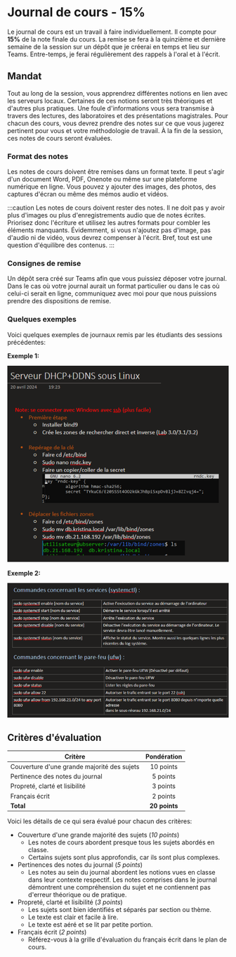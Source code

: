 # Journal de cours - 15%

Le journal de cours est un travail à faire individuellement. Il compte pour **15%** de la note finale du cours. La remise se fera à la quinzième et dernière semaine de la session sur un dépôt que je créerai en temps et lieu sur Teams. Entre-temps, je ferai régulièrement des rappels à l'oral et à l'écrit.

## Mandat

Tout au long de la session, vous apprendrez différentes notions en lien avec les serveurs locaux. Certaines de ces notions seront très théoriques et d'autres plus pratiques. Une foule d'informations vous sera transmise à travers des lectures, des laboratoires et des présentations magistrales. Pour chacun des cours, vous devrez prendre des notes sur ce que vous jugerez pertinent pour vous et votre méthodologie de travail. À la fin de la session, ces notes de cours seront évaluées.

### Format des notes

Les notes de cours doivent être remises dans un format texte. Il peut s'agir d'un document Word, PDF,
Onenote ou même sur une plateforme numérique en ligne. Vous pouvez y ajouter des images, des photos, des captures d'écran ou même des mémos audio et vidéos.

:::caution
Les notes de cours doivent rester des notes. Il ne doit pas y avoir plus d'images ou plus d'enregistrements audio que de notes écrites. Priorisez donc l'écriture et utilisez les autres formats pour combler les éléments manquants. Évidemment, si vous n'ajoutez pas d'image, pas d'audio ni de vidéo, vous devrez compenser à l'écrit. Bref, tout est une question d'équilibre des contenus.
:::

### Consignes de remise

Un dépôt sera créé sur Teams afin que vous puissiez déposer votre journal. Dans le cas où votre journal aurait un format particulier ou dans le cas où celui-ci serait en ligne, communiquez avec moi pour que nous puissions prendre des dispositions de remise.

### Quelques exemples

Voici quelques exemples de journaux remis par les étudiants des sessions précédentes:

**Exemple 1:**

![Journal_Kristina](../Assets/Travaux/Journal_Kristina.png)

**Exemple 2:**

![Journal_Juliette](../Assets/Travaux/Journal_Juliette.png)

## Critères d'évaluation

|Critère|Pondération|
|-----|:------:|
| Couverture d'une grande majorité des sujets | 10 points |
| Pertinence des notes du journal| 5 points |
| Propreté, clarté et lisibilité | 3 points |
| Français écrit | 2 points |
| **Total** | **20 points** |

Voici les détails de ce qui sera évalué pour chacun des critères:
- Couverture d'une grande majorité des sujets (*10 points*)
    - Les notes de cours abordent presque tous les sujets abordés en classe.
    - Certains sujets sont plus approfondis, car ils sont plus complexes.
- Pertinences des notes du journal (*5 points*)
    - Les notes au sein du journal abordent les notions vues en classe dans leur contexte respectif. Les notes comprises dans le journal démontrent une compréhension du sujet et ne contiennent pas d'erreur théorique ou de pratique.
- Propreté, clarté et lisibilité (*3 points*)
    - Les sujets sont bien identifiés et séparés par section ou thème.
    - Le texte est clair et facile à lire.
    - Le texte est aéré et se lit par petite portion.
- Français écrit (*2 points*)
    - Référez-vous à la grille d'évaluation du français écrit dans le plan de cours.